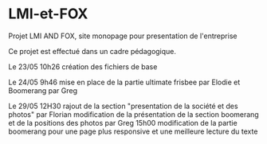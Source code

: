 # LMI-et-FOX
Projet LMI AND FOX, site monopage pour presentation de l'entreprise

Ce projet est effectué dans un cadre pédagogique.

Le 23/05 10h26 création des fichiers de base

Le 24/05 9h46 mise en place de la partie ultimate frisbee par Elodie et Boomerang par Greg

Le 29/05 12H30 	rajout de la section "presentation de la société et des photos" par Florian
				modification de la présentation de la section boomerang et de la positions des photos par Greg
		15h00	modification de la partie boomerang pour une page plus responsive et une meilleure lecture 			du texte		